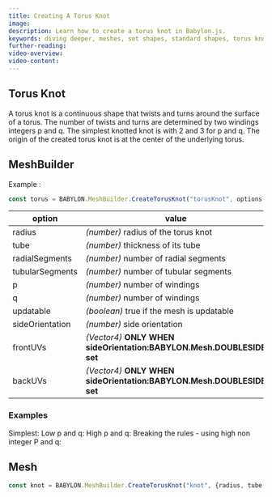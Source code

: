 ```yaml
---
title: Creating A Torus Knot
image: 
description: Learn how to create a torus knot in Babylon.js.
keywords: diving deeper, meshes, set shapes, standard shapes, torus knot
further-reading:
video-overview:
video-content:
---
```


## Torus Knot
A torus knot is a continuous shape that twists and turns around the surface of a torus. The number of twists and turns are determined by two windings integers p and q. The simplest knotted knot is with 2 and 3 for p and q. The origin of the created torus knot is at the center of the underlying torus.

## MeshBuilder
Example :
```javascript
const torus = BABYLON.MeshBuilder.CreateTorusKnot("torusKnot", options, scene);
```

option|value|default value
--------|-----|-------------
radius|_(number)_ radius of the torus knot|2
tube|_(number)_ thickness of its tube|0.5
radialSegments|_(number)_ number of radial segments|32
tubularSegments|_(number)_ number of tubular segments|32
p|_(number)_ number of windings|2
q|_(number)_ number of windings|3
updatable|_(boolean)_ true if the mesh is updatable|false
sideOrientation|_(number)_ side orientation|DEFAULTSIDE
frontUVs|_(Vector4)_  **ONLY WHEN sideOrientation:BABYLON.Mesh.DOUBLESIDE set** | Vector4(0,0, 1,1) 
backUVs|_(Vector4)_  **ONLY WHEN sideOrientation:BABYLON.Mesh.DOUBLESIDE set** | Vector4(0,0, 1,1) 

### Examples
Simplest: <Playground id="#SVU8U9#1" title="Create a Simple Torus Knot" description="Simple example of creating a simple torus knot."/> 
Low p and q: <Playground id="#SVU8U9#2" title="Create a Torus Knot With Low P And Q" description="Simple example of creating a simple torus knot with low P And Q."/>
High p and q: <Playground id="#SVU8U9#3" title="Create a Torus Knot With High P And Q" description="Simple example of creating a simple torus knot with high P And Q."/>
Breaking the rules - using high non integer P and q: <Playground id="#SVU8U9#4" title="Create a Torus Knot With High non integer P And Q" description="Simple example of creating a simple torus knot with high non integer P And Q."/>

## Mesh
```javascript
const knot = BABYLON.MeshBuilder.CreateTorusKnot("knot", {radius, tube, radialSegments, tubularSegments, p, q}, scene);
```

